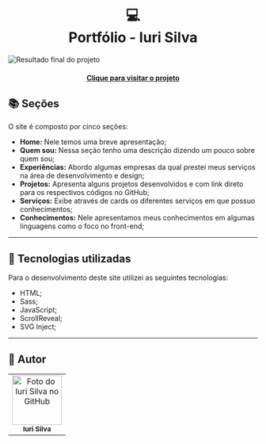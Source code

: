 <h1 align="center">
  💻<br>Portfólio - Iuri Silva
</h1>

![Resultado final do projeto](assets/image/preview.png)

<h4 align="center"><a href="https://www.iuricode.com/">Clique para visitar o projeto</a></h4>

## 📚 Seções

O site é composto por cinco seções:

- **Home:** Nele temos uma breve apresentação;
- **Quem sou:** Nessa seção tenho uma descrição dizendo um pouco sobre quem sou;
- **Experiências:** Abordo algumas empresas da qual prestei meus serviços na área de desenvolvimento e design;
- **Projetos:** Apresenta alguns projetos desenvolvidos e com link direto para os respectivos códigos no GitHub;
- **Serviços:** Exibe através de cards os diferentes serviços em que possuo conhecimentos;
- **Conhecimentos:** Nele apresentamos meus conhecimentos em algumas linguagens como o foco no front-end;

---

## 💼 Tecnologias utilizadas

Para o desenvolvimento deste site utilizei as seguintes tecnologias:

- HTML;
- Sass;
- JavaScript;
- ScrollReveal;
- SVG Inject;

---

<h2>🦄 Autor</h2>

<table>
  <tr>
    <td align="center">
      <a href="https://github.com/iuricode">
        <img src="https://avatars3.githubusercontent.com/u/31936044" width="100px;" alt="Foto do Iuri Silva no GitHub"/><br>
        <sub>
          <b>Iuri Silva</b>
        </sub>
      </a>
    </td>
  </tr>
</table>
